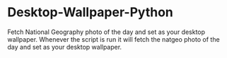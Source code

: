 # Desktop-Wallpaper-Python
Fetch National Geography photo of the day and set as your desktop wallpaper.
Whenever the script is run it will fetch the natgeo photo of the day and set as your desktop wallpaper.
